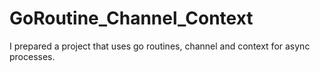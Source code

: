 # GoRoutine_Channel_Context
I prepared a project that uses go routines, channel and context for async processes.
